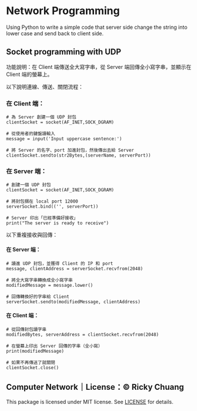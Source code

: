 # Network Programming

Using Python to write a simple code that server side change the string into lower case and send back to client side.

## Socket programming with UDP

功能說明：在 Client 端傳送全大寫字串，從 Server 端回傳全小寫字串，並顯示在 Client 端的螢幕上。

以下說明連線、傳送、關閉流程：

### 在 Client 端：

```
# 為 Server 創建一個 UDP 封包
clientSocket = socket(AF_INET,SOCK_DGRAM)

# 從使用者的鍵盤讀輸入
message = input('Input uppercase sentence:')

# 將 Server 的名字、port 加進封包，然後傳出去給 Server
clientSocket.sendto(str2Bytes,(serverName, serverPort))
```

### 在 Server 端：

```
# 創建一個 UDP 封包
clientSocket = socket(AF_INET,SOCK_DGRAM)

# 將封包捆在 local port 12000
serverSocket.bind(('', serverPort))

# Server 印出「已經準備好接收」
print("The server is ready to receive")
```

以下重複接收與回傳：

#### 在 Server 端：

```
# 讀進 UDP 封包，並獲得 Client 的 IP 和 port
message, clientAddress = serverSocket.recvfrom(2048)

# 將全大寫字串轉換成全小寫字串
modifiedMessage = message.lower()

# 回傳轉換好的字串給 Client
serverSocket.sendto(modifiedMessage, clientAddress)
```

#### 在 Client 端：

```
# 從回傳封包讀字串
modifiedBytes, serverAddress = clientSocket.recvfrom(2048)

# 在螢幕上印出 Server 回傳的字串（全小寫）
print(modifiedMessage)

# 如果不再傳送了就關閉
clientSocket.close()
```

## Computer Network｜License：© Ricky Chuang

This package is licensed under MIT license. See [LICENSE](https://github.com/5j54d93/NTOU-CS/blob/main/LICENSE) for details.
